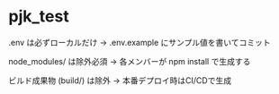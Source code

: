 # pjk_test


.env は必ずローカルだけ
→ .env.example にサンプル値を書いてコミット

node_modules/ は除外必須
→ 各メンバーが npm install で生成する

ビルド成果物 (build/) は除外
→ 本番デプロイ時はCI/CDで生成